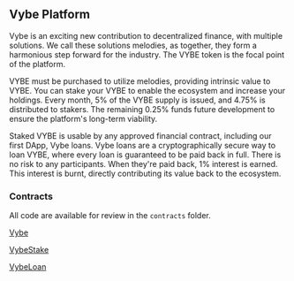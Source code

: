 ## Vybe Platform

Vybe is an exciting new contribution to decentralized finance, with multiple solutions. We call these solutions melodies, as together, they form a harmonious step forward for the industry. The VYBE token is the focal point of the platform.

VYBE must be purchased to utilize melodies, providing intrinsic value to VYBE. You can stake your VYBE to enable the ecosystem and increase your holdings. Every month, 5% of the VYBE supply is issued, and 4.75% is distributed to stakers. The remaining 0.25% funds future development to ensure the platform's long-term viability.

Staked VYBE is usable by any approved financial contract, including our first DApp, Vybe loans. Vybe loans are a cryptographically secure way to loan VYBE, where every loan is guaranteed to be paid back in full. There is no risk to any participants. When they're paid back, 1% interest is earned. This interest is burnt, directly contributing its value back to the ecosystem.

### Contracts
All code are available for review in the `contracts` folder.

[Vybe](https://etherscan.io/address/0x3A1c1d1c06bE03cDDC4d3332F7C20e1B37c97CE9)

[VybeStake](https://etherscan.io/address/0x69a04053dA11944001baE2e34C9951891D599209)

[VybeLoan](https://etherscan.io/address/0x382EE41496E0Bb88F046F2C0D1Cf894F8D272BD5)
